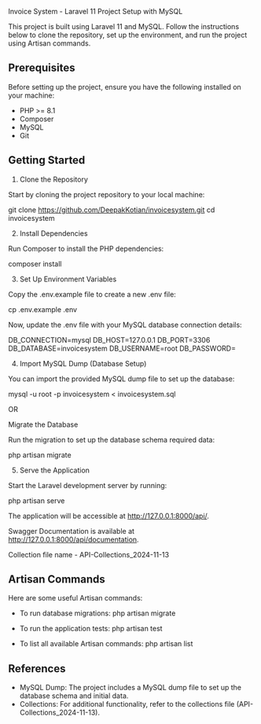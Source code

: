 Invoice System - Laravel 11 Project Setup with MySQL

This project is built using Laravel 11 and MySQL. Follow the instructions below to clone the repository, set up the environment, and run the project using Artisan commands.

Prerequisites
-------------
Before setting up the project, ensure you have the following installed on your machine:

- PHP >= 8.1
- Composer
- MySQL
- Git

Getting Started
---------------
1. Clone the Repository

Start by cloning the project repository to your local machine:

git clone https://github.com/DeepakKotian/invoicesystem.git
cd invoicesystem

2. Install Dependencies

Run Composer to install the PHP dependencies:

composer install

3. Set Up Environment Variables

Copy the .env.example file to create a new .env file:

cp .env.example .env

Now, update the .env file with your MySQL database connection details:

  DB_CONNECTION=mysql
  DB_HOST=127.0.0.1
  DB_PORT=3306
  DB_DATABASE=invoicesystem
  DB_USERNAME=root
  DB_PASSWORD=

4. Import MySQL Dump (Database Setup)

You can import the provided MySQL dump file to set up the database:

mysql -u root -p invoicesystem < invoicesystem.sql

OR

Migrate the Database

Run the migration to set up the database schema required data:

  php artisan migrate 

5. Serve the Application

Start the Laravel development server by running:

  php artisan serve

The application will be accessible at http://127.0.0.1:8000/api/.

Swagger Documentation is available at http://127.0.0.1:8000/api/documentation.

Collection file name - API-Collections_2024-11-13

Artisan Commands
----------------
Here are some useful Artisan commands:

- To run database migrations:
    php artisan migrate

- To run the application tests:
    php artisan test

- To list all available Artisan commands:
    php artisan list

References
----------
- MySQL Dump: The project includes a MySQL dump file to set up the database schema and initial data.
- Collections: For additional functionality, refer to the collections file (API-Collections_2024-11-13).
